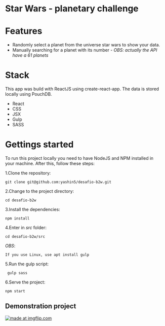 # Star Wars - planetary challenge

# Features

- Randomly select a planet from the universe star wars to show your data.
- Manually searching for a planet with its number - *OBS: actually the API have a 61 planets*

# Stack

This app was build with ReactJS using create-react-app. The data is stored locally using PouchDB.

- React
- CSS
- JSX
- Gulp
- SASS

# Gettings started

To run this project locally you need to have NodeJS and NPM installed in your machine. After this, follow these steps:

1.Clone the repository:

    git clone git@github.com:yashin5/desafio-b2w.git
    
2.Change to the project directory:
    
    cd desafio-b2w
    
3.Install the dependencies:
    
    npm install
    
4.Enter in *src* folder:
    
    cd desafio-b2w/src
    
*OBS*: 

    If you use Linux, use apt install gulp

5.Run the gulp script:
     
     gulp sass

6.Serve the project:
    
    npm start



## Demonstration project

<a href="https://imgflip.com/gif/2ny5wr"><img src="https://i.imgflip.com/2ny5wr.gif" title="made at imgflip.com"/></a>
